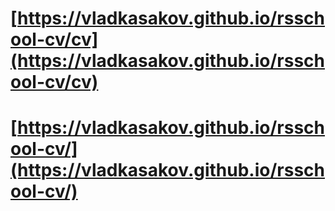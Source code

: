 # [https://vladkasakov.github.io/rsschool-cv/cv](https://vladkasakov.github.io/rsschool-cv/cv)
# [https://vladkasakov.github.io/rsschool-cv/](https://vladkasakov.github.io/rsschool-cv/)
